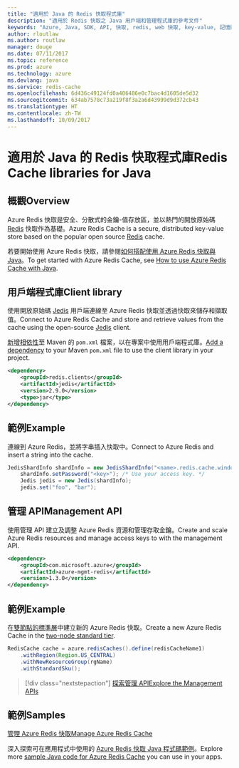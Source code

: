 ```yaml
---
title: "適用於 Java 的 Redis 快取程式庫"
description: "適用於 Redis 快取之 Java 用戶端和管理程式庫的參考文件"
keywords: "Azure, Java, SDK, API, 快取, redis, web 快取, key-value, 記憶體內部"
author: rloutlaw
ms.author: routlaw
manager: douge
ms.date: 07/11/2017
ms.topic: reference
ms.prod: azure
ms.technology: azure
ms.devlang: java
ms.service: redis-cache
ms.openlocfilehash: 6d436c49124fd0a406486e0c7bac4d1605de5d32
ms.sourcegitcommit: 634ab7578c73a219f8f3a2a6d43999d9d372cb43
ms.translationtype: HT
ms.contentlocale: zh-TW
ms.lasthandoff: 10/09/2017
---
```

# <a name="redis-cache-libraries-for-java"></a><span data-ttu-id="eb8a5-104">適用於 Java 的 Redis 快取程式庫</span><span class="sxs-lookup"><span data-stu-id="eb8a5-104">Redis Cache libraries for Java</span></span>

## <a name="overview"></a><span data-ttu-id="eb8a5-105">概觀</span><span class="sxs-lookup"><span data-stu-id="eb8a5-105">Overview</span></span>

<span data-ttu-id="eb8a5-106">Azure Redis 快取是安全、分散式的金鑰-值存放區，並以熱門的開放原始碼 [Redis](https://redis.io/) 快取作為基礎。</span><span class="sxs-lookup"><span data-stu-id="eb8a5-106">Azure Redis Cache is a secure, distributed key-value store based on the popular open source [Redis](https://redis.io/) cache.</span></span> 

<span data-ttu-id="eb8a5-107">若要開始使用 Azure Redis 快取，請參閱[如何搭配使用 Azure Redis 快取與 Java](/azure/redis-cache/cache-java-get-started)。</span><span class="sxs-lookup"><span data-stu-id="eb8a5-107">To get started with Azure Redis Cache, see [How to use Azure Redis Cache with Java](/azure/redis-cache/cache-java-get-started).</span></span>

## <a name="client-library"></a><span data-ttu-id="eb8a5-108">用戶端程式庫</span><span class="sxs-lookup"><span data-stu-id="eb8a5-108">Client library</span></span>

<span data-ttu-id="eb8a5-109">使用開放原始碼 [Jedis](https://github.com/xetorthio/jedis) 用戶端連線至 Azure Redis 快取並透過快取來儲存和擷取值。</span><span class="sxs-lookup"><span data-stu-id="eb8a5-109">Connect to Azure Redis Cache and store and retrieve values from the cache using the open-source [Jedis](https://github.com/xetorthio/jedis) client.</span></span>  

<span data-ttu-id="eb8a5-110">[新增相依性](https://maven.apache.org/guides/getting-started/index.html#How_do_I_use_external_dependencies)至 Maven 的 `pom.xml` 檔案，以在專案中使用用戶端程式庫。</span><span class="sxs-lookup"><span data-stu-id="eb8a5-110">[Add a dependency](https://maven.apache.org/guides/getting-started/index.html#How_do_I_use_external_dependencies) to your Maven `pom.xml` file to use the client library in your project.</span></span>   

```XML
<dependency>
    <groupId>redis.clients</groupId>
    <artifactId>jedis</artifactId>
    <version>2.9.0</version>
    <type>jar</type>
</dependency>
```

## <a name="example"></a><span data-ttu-id="eb8a5-111">範例</span><span class="sxs-lookup"><span data-stu-id="eb8a5-111">Example</span></span>

<span data-ttu-id="eb8a5-112">連線到 Azure Redis，並將字串插入快取中。</span><span class="sxs-lookup"><span data-stu-id="eb8a5-112">Connect to Azure Redis and insert a string into the cache.</span></span>

```java
JedisShardInfo shardInfo = new JedisShardInfo("<name>.redis.cache.windows.net", 6380, useSsl);
    shardInfo.setPassword("<key>"); /* Use your access key. */
    Jedis jedis = new Jedis(shardInfo);
    jedis.set("foo", "bar");
```

## <a name="management-api"></a><span data-ttu-id="eb8a5-113">管理 API</span><span class="sxs-lookup"><span data-stu-id="eb8a5-113">Management API</span></span>

<span data-ttu-id="eb8a5-114">使用管理 API 建立及調整 Azure Redis 資源和管理存取金鑰。</span><span class="sxs-lookup"><span data-stu-id="eb8a5-114">Create and scale Azure Redis resources and manage access keys to with the management API.</span></span>

```XML
<dependency>
    <groupId>com.microsoft.azure</groupId>
    <artifactId>azure-mgmt-redis</artifactId>
    <version>1.3.0</version>
</dependency>
```

## <a name="example"></a><span data-ttu-id="eb8a5-115">範例</span><span class="sxs-lookup"><span data-stu-id="eb8a5-115">Example</span></span>

<span data-ttu-id="eb8a5-116">在[雙節點的標準層](https://azure.microsoft.com/services/cache/)中建立新的 Azure Redis 快取。</span><span class="sxs-lookup"><span data-stu-id="eb8a5-116">Create a new Azure Redis Cache in the [two-node standard tier](https://azure.microsoft.com/services/cache/).</span></span> 

```java
RedisCache cache = azure.redisCaches().define(redisCacheName1)
    .withRegion(Region.US_CENTRAL)
    .withNewResourceGroup(rgName)
    .withStandardSku();
```

> [!div class="nextstepaction"]
> [<span data-ttu-id="eb8a5-117">探索管理 API</span><span class="sxs-lookup"><span data-stu-id="eb8a5-117">Explore the Management APIs</span></span>](/java/api/overview/azure/rediscache/managementapi)

## <a name="samples"></a><span data-ttu-id="eb8a5-118">範例</span><span class="sxs-lookup"><span data-stu-id="eb8a5-118">Samples</span></span>

[<span data-ttu-id="eb8a5-119">管理 Azure Redis 快取</span><span class="sxs-lookup"><span data-stu-id="eb8a5-119">Manage Azure Redis Cache</span></span>](https://github.com/Azure-Samples/redis-java-manage-cache)   

<span data-ttu-id="eb8a5-120">深入探索可在應用程式中使用的 [Azure Redis 快取 Java 程式碼範例](https://azure.microsoft.com/resources/samples/?platform=java&term=redis)。</span><span class="sxs-lookup"><span data-stu-id="eb8a5-120">Explore more [sample Java code for Azure Redis Cache](https://azure.microsoft.com/resources/samples/?platform=java&term=redis) you can use in your apps.</span></span>
